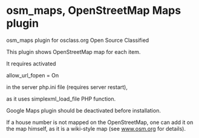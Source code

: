 osm_maps, OpenStreetMap Maps plugin
========

osm_maps plugin for osclass.org Open Source Classified

This plugin shows OpenStreetMap map for each item.

It requires activated

allow_url_fopen = On

in the server php.ini file (requires server restart),

as it uses simplexml_load_file PHP function.

Google Maps plugin should be deactivated before installation.

If a house number is not mapped on the OpenStreetMap, one can add it on the map himself, as it is a wiki-style map (see www.osm.org for details).

